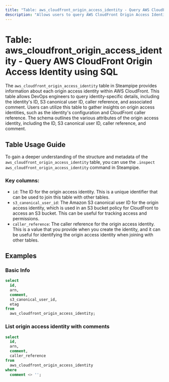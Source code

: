 ```yaml
---
title: "Table: aws_cloudfront_origin_access_identity - Query AWS CloudFront Origin Access Identity using SQL"
description: "Allows users to query AWS CloudFront Origin Access Identity to fetch detailed information about each identity, including its ID, S3 canonical user ID, caller reference, and associated comment."
---
```


# Table: aws_cloudfront_origin_access_identity - Query AWS CloudFront Origin Access Identity using SQL

The `aws_cloudfront_origin_access_identity` table in Steampipe provides information about each origin access identity within AWS CloudFront. This table allows DevOps engineers to query identity-specific details, including the identity's ID, S3 canonical user ID, caller reference, and associated comment. Users can utilize this table to gather insights on origin access identities, such as the identity's configuration and CloudFront caller reference. The schema outlines the various attributes of the origin access identity, including the ID, S3 canonical user ID, caller reference, and comment.

## Table Usage Guide

To gain a deeper understanding of the structure and metadata of the `aws_cloudfront_origin_access_identity` table, you can use the `.inspect aws_cloudfront_origin_access_identity` command in Steampipe.

### Key columns:

- `id`: The ID for the origin access identity. This is a unique identifier that can be used to join this table with other tables.
- `s3_canonical_user_id`: The Amazon S3 canonical user ID for the origin access identity, which is used in an S3 bucket policy for CloudFront to access an S3 bucket. This can be useful for tracking access and permissions.
- `caller_reference`: The caller reference for the origin access identity. This is a value that you provide when you create the identity, and it can be useful for identifying the origin access identity when joining with other tables.

## Examples

### Basic Info

```sql
select
  id,
  arn,
  comment,
  s3_canonical_user_id,
  etag
from
  aws_cloudfront_origin_access_identity;
```


### List origin access identity with comments

```sql
select
  id,
  arn,
  comment,
  caller_reference
from
  aws_cloudfront_origin_access_identity
where
  comment <> '';
```
